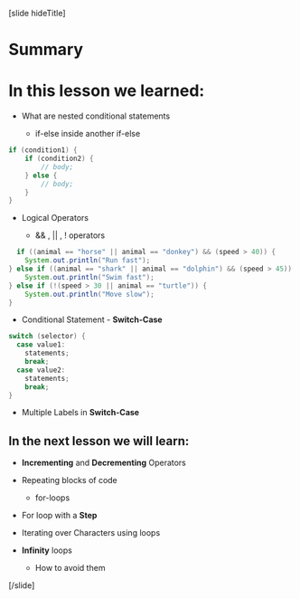 [slide hideTitle]
# Summary

# In this lesson we learned: 

- What are nested conditional statements

  * if-else inside another if-else


```java
if (condition1) {
    if (condition2) {
        // body; 
    } else {
        // body;
    }
}
```

- Logical Operators  

  * && , || , ! operators 

``` java
  if ((animal == "horse" || animal == "donkey") && (speed > 40)) {
    System.out.println("Run fast");
} else if ((animal == "shark" || animal == "dolphin") && (speed > 45)) {
    System.out.println("Swim fast");
} else if (!(speed > 30 || animal == "turtle")) {
    System.out.println("Move slow");
}
```

- Conditional Statement - **Switch-Case**

```java
switch (selector) {
  case value1:
    statements;
    break;
  case value2:
    statements;
    break;
}
```

  * Multiple Labels in **Switch-Case**

## In the next lesson we will learn:

- **Incrementing** and **Decrementing** Operators

- Repeating blocks of code

  * for-loops

- For loop with a **Step**

- Iterating over Characters using loops

- **Infinity** loops

  * How to avoid them


[/slide]